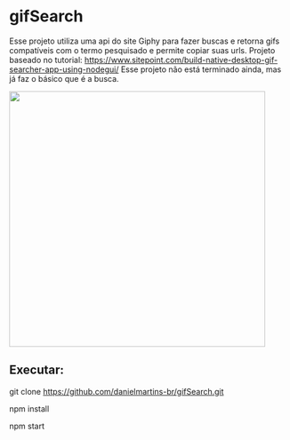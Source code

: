 # gifSearch

Esse projeto utiliza uma api do site Giphy para fazer buscas e retorna gifs compatíveis com o termo pesquisado e permite copiar suas urls.
Projeto baseado no tutorial: https://www.sitepoint.com/build-native-desktop-gif-searcher-app-using-nodegui/
Esse projeto não está terminado ainda, mas já faz o básico que é a busca.

<img src="https://i.imgur.com/fCRuvRo.png" width="460">

## Executar:

git clone https://github.com/danielmartins-br/gifSearch.git

npm install

npm start

